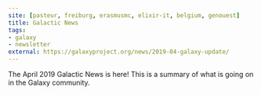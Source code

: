 ```yaml
---
site: [pasteur, freiburg, erasmusmc, elixir-it, belgium, genouest]
title: Galactic News
tags: 
- galaxy
- newsletter
external: https://galaxyproject.org/news/2019-04-galaxy-update/
---
```


The April 2019 Galactic News is here! This is a summary of what is going on in the Galaxy community.